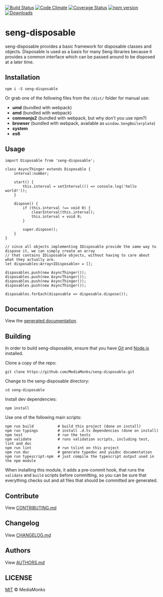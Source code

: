 [![Build Status](https://travis-ci.org/mediamonks/seng-disposable.svg?branch=master)](https://travis-ci.org/MediaMonks/seng-disposable)
[![Code Climate](https://codeclimate.com/github/MediaMonks/seng-disposable/badges/gpa.svg)](https://codeclimate.com/github/MediaMonks/seng-disposable)
[![Coverage Status](https://coveralls.io/repos/github/MediaMonks/seng-disposable/badge.svg?branch=master)](https://coveralls.io/github/MediaMonks/seng-disposable?branch=master)
[![npm version](https://badge.fury.io/js/seng-disposable.svg)](https://www.npmjs.com/package/seng-disposable)
[![Downloads](https://img.shields.io/npm/dm/seng-disposable.svg)](https://www.npmjs.com/package/seng-disposable)

# seng-disposable

seng-disposable provides a basic framework for disposable classes and objects. Disposable is used as a basis for
many Seng libraries because it provides a common interface which can be passed around to be disposed at a later time.


## Installation

```
npm i -S seng-disposable
```

Or grab one of the following files from the `/dist/` folder for manual use:

- **umd** (bundled with webpack)
- **amd** (bundled with webpack)
- **commonjs2** (bundled with webpack, but why don't you use npm?)
- **browser** (bundled with webpack, available as `window.SengBoilerplate`)
- **system**
- **es6**

## Usage

```
import Disposable from 'seng-disposable';

class AsyncThinger extends Disposable {
	interval:number;

	start() {
		this.interval = setInterval(() => console.log('hello world!'));
	}
	
	dispose() {
		if (this.interval !== void 0) {
			clearInterval(this.interval);
			this.interval = void 0;
		}
		
		super.dispose();
	}
}

// since all objects implementing IDisposable provide the same way to dispose it, we can simply create an array
// that contains IDisposable objects, without having to care about what they actually are.
let disposables:Array<IDisposable> = [];

disposables.push(new AsyncThinger());
disposables.push(new AsyncThinger());
disposables.push(new AsyncThinger());
disposables.push(new AsyncThinger());

disposables.forEach(disposable => disposable.dispose());

```


## Documentation

View the [generated documentation](https://rawgit.com/MediaMonks/seng-disposable/master/doc/typedoc/index.html).


## Building

In order to build seng-disposable, ensure that you have [Git](http://git-scm.com/downloads)
and [Node.js](http://nodejs.org/) installed.

Clone a copy of the repo:
```
git clone https://github.com/MediaMonks/seng-disposable.git
```

Change to the seng-disposable directory:
```
cd seng-disposable
```

Install dev dependencies:
```
npm install
```

Use one of the following main scripts:
```
npm run build   		# build this project (done on install)
npm run typings			# install .d.ts dependencies (done on install)
npm test    			# run the tests
npm validate			# runs validation scripts, including test, lint and doc
npm run lint			# run tslint on this project
npm run doc				# generate typedoc and yuidoc documentation
npm run typescript-npm	# just compile the typescript output used in the npm module
```

When installing this module, it adds a pre-commit hook, that runs the `validate`
and `build` scripts before committing, so you can be sure that everything
checks out and all files that should be committed are generated.

## Contribute

View [CONTRIBUTING.md](./CONTRIBUTING.md)


## Changelog

View [CHANGELOG.md](./CHANGELOG.md)


## Authors

View [AUTHORS.md](./AUTHORS.md)


## LICENSE

[MIT](./LICENSE) © MediaMonks

